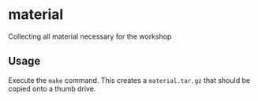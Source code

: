 # material
Collecting all material necessary for the workshop

## Usage
Execute the `make` command. This creates a `material.tar.gz` that should be copied
onto a thumb drive.
